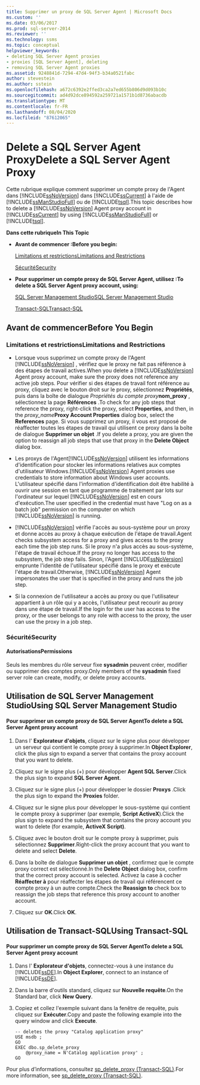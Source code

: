 ```yaml
---
title: Supprimer un proxy de SQL Server Agent | Microsoft Docs
ms.custom: ''
ms.date: 03/06/2017
ms.prod: sql-server-2014
ms.reviewer: ''
ms.technology: ssms
ms.topic: conceptual
helpviewer_keywords:
- deleting SQL Server Agent proxies
- proxies [SQL Server Agent], deleting
- removing SQL Server Agent proxies
ms.assetid: 9248841d-7294-47d4-94f3-b34a0521fabc
author: stevestein
ms.author: sstein
ms.openlocfilehash: a672c6392e2ffed3ca2a7ed655b806d9d093b10c
ms.sourcegitcommit: ad4d92dce894592a259721a1571b1d8736abacdb
ms.translationtype: MT
ms.contentlocale: fr-FR
ms.lasthandoff: 08/04/2020
ms.locfileid: "87612065"
---
```

# <a name="delete-a-sql-server-agent-proxy"></a><span data-ttu-id="03bc5-102">Delete a SQL Server Agent Proxy</span><span class="sxs-lookup"><span data-stu-id="03bc5-102">Delete a SQL Server Agent Proxy</span></span>
  <span data-ttu-id="03bc5-103">Cette rubrique explique comment supprimer un compte proxy de l'Agent dans [!INCLUDE[ssNoVersion](../../includes/ssnoversion-md.md)] dans [!INCLUDE[ssCurrent](../../includes/sscurrent-md.md)] à l'aide de [!INCLUDE[ssManStudioFull](../../includes/ssmanstudiofull-md.md)] ou de [!INCLUDE[tsql](../../includes/tsql-md.md)].</span><span class="sxs-lookup"><span data-stu-id="03bc5-103">This topic describes how to delete a [!INCLUDE[ssNoVersion](../../includes/ssnoversion-md.md)] Agent proxy account in [!INCLUDE[ssCurrent](../../includes/sscurrent-md.md)] by using [!INCLUDE[ssManStudioFull](../../includes/ssmanstudiofull-md.md)] or [!INCLUDE[tsql](../../includes/tsql-md.md)].</span></span>  
  
 <span data-ttu-id="03bc5-104">**Dans cette rubrique**</span><span class="sxs-lookup"><span data-stu-id="03bc5-104">**In This Topic**</span></span>  
  
-   <span data-ttu-id="03bc5-105">**Avant de commencer :**</span><span class="sxs-lookup"><span data-stu-id="03bc5-105">**Before you begin:**</span></span>  
  
     [<span data-ttu-id="03bc5-106">Limitations et restrictions</span><span class="sxs-lookup"><span data-stu-id="03bc5-106">Limitations and Restrictions</span></span>](#Restrictions)  
  
     [<span data-ttu-id="03bc5-107">Sécurité</span><span class="sxs-lookup"><span data-stu-id="03bc5-107">Security</span></span>](#Security)  
  
-   <span data-ttu-id="03bc5-108">**Pour supprimer un compte proxy de SQL Server Agent, utilisez :**</span><span class="sxs-lookup"><span data-stu-id="03bc5-108">**To delete a SQL Server Agent proxy account, using:**</span></span>  
  
     [<span data-ttu-id="03bc5-109">SQL Server Management Studio</span><span class="sxs-lookup"><span data-stu-id="03bc5-109">SQL Server Management Studio</span></span>](#SSMSProcedure)  
  
     [<span data-ttu-id="03bc5-110">Transact-SQL</span><span class="sxs-lookup"><span data-stu-id="03bc5-110">Transact-SQL</span></span>](#TsqlProcedure)  
  
##  <a name="before-you-begin"></a><a name="BeforeYouBegin"></a> <span data-ttu-id="03bc5-111">Avant de commencer</span><span class="sxs-lookup"><span data-stu-id="03bc5-111">Before You Begin</span></span>  
  
###  <a name="limitations-and-restrictions"></a><a name="Restrictions"></a> <span data-ttu-id="03bc5-112">Limitations et restrictions</span><span class="sxs-lookup"><span data-stu-id="03bc5-112">Limitations and Restrictions</span></span>  
  
-   <span data-ttu-id="03bc5-113">Lorsque vous supprimez un compte proxy de l'Agent [!INCLUDE[ssNoVersion](../../includes/ssnoversion-md.md)] , vérifiez que le proxy ne fait pas référence à des étapes de travail actives.</span><span class="sxs-lookup"><span data-stu-id="03bc5-113">When you delete a [!INCLUDE[ssNoVersion](../../includes/ssnoversion-md.md)] Agent proxy account, make sure the proxy does not reference any active job steps.</span></span> <span data-ttu-id="03bc5-114">Pour vérifier si des étapes de travail font référence au proxy, cliquez avec le bouton droit sur le proxy, sélectionnez **Propriétés**, puis dans la boîte de dialogue _Propriétés du compte proxy_**nom_proxy** , sélectionnez la page **Références** .</span><span class="sxs-lookup"><span data-stu-id="03bc5-114">To check for any job steps that reference the proxy, right-click the proxy, select **Properties**, and then, in the _proxy_name_**Proxy Account Properties** dialog box, select the **References** page.</span></span> <span data-ttu-id="03bc5-115">Si vous supprimez un proxy, il vous est proposé de réaffecter toutes les étapes de travail qui utilisent ce proxy dans la boîte de dialogue **Supprimer un objet** .</span><span class="sxs-lookup"><span data-stu-id="03bc5-115">If you delete a proxy, you are given the option to reassign all job steps that use that proxy in the **Delete Object** dialog box.</span></span>  
  
-   <span data-ttu-id="03bc5-116">Les proxys de l'Agent[!INCLUDE[ssNoVersion](../../includes/ssnoversion-md.md)] utilisent les informations d'identification pour stocker les informations relatives aux comptes d'utilisateur Windows.</span><span class="sxs-lookup"><span data-stu-id="03bc5-116">[!INCLUDE[ssNoVersion](../../includes/ssnoversion-md.md)] Agent proxies use credentials to store information about Windows user accounts.</span></span> <span data-ttu-id="03bc5-117">L'utilisateur spécifié dans l'information d'identification doit être habilité à ouvrir une session en tant que programme de traitement par lots sur l'ordinateur sur lequel [!INCLUDE[ssNoVersion](../../includes/ssnoversion-md.md)] est en cours d'exécution.</span><span class="sxs-lookup"><span data-stu-id="03bc5-117">The user specified in the credential must have "Log on as a batch job" permission on the computer on which [!INCLUDE[ssNoVersion](../../includes/ssnoversion-md.md)] is running.</span></span>  
  
-   [!INCLUDE[ssNoVersion](../../includes/ssnoversion-md.md)] <span data-ttu-id="03bc5-118">vérifie l'accès au sous-système pour un proxy et donne accès au proxy à chaque exécution de l'étape de travail.</span><span class="sxs-lookup"><span data-stu-id="03bc5-118">Agent checks subsystem access for a proxy and gives access to the proxy each time the job step runs.</span></span> <span data-ttu-id="03bc5-119">Si le proxy n'a plus accès au sous-système, l'étape de travail échoue.</span><span class="sxs-lookup"><span data-stu-id="03bc5-119">If the proxy no longer has access to the subsystem, the job step fails.</span></span> <span data-ttu-id="03bc5-120">Sinon, l'Agent [!INCLUDE[ssNoVersion](../../includes/ssnoversion-md.md)] emprunte l'identité de l'utilisateur spécifié dans le proxy et exécute l'étape de travail.</span><span class="sxs-lookup"><span data-stu-id="03bc5-120">Otherwise, [!INCLUDE[ssNoVersion](../../includes/ssnoversion-md.md)] Agent impersonates the user that is specified in the proxy and runs the job step.</span></span>  
  
-   <span data-ttu-id="03bc5-121">Si la connexion de l'utilisateur a accès au proxy ou que l'utilisateur appartient à un rôle qui y a accès, l'utilisateur peut recourir au proxy dans une étape de travail.</span><span class="sxs-lookup"><span data-stu-id="03bc5-121">If the login for the user has access to the proxy, or the user belongs to any role with access to the proxy, the user can use the proxy in a job step.</span></span>  
  
###  <a name="security"></a><a name="Security"></a> <span data-ttu-id="03bc5-122">Sécurité</span><span class="sxs-lookup"><span data-stu-id="03bc5-122">Security</span></span>  
  
####  <a name="permissions"></a><a name="Permissions"></a> <span data-ttu-id="03bc5-123">Autorisations</span><span class="sxs-lookup"><span data-stu-id="03bc5-123">Permissions</span></span>  
 <span data-ttu-id="03bc5-124">Seuls les membres du rôle serveur fixe **sysadmin** peuvent créer, modifier ou supprimer des comptes proxy.</span><span class="sxs-lookup"><span data-stu-id="03bc5-124">Only members of the **sysadmin** fixed server role can create, modify, or delete proxy accounts.</span></span>  
  
##  <a name="using-sql-server-management-studio"></a><a name="SSMSProcedure"></a> <span data-ttu-id="03bc5-125">Utilisation de SQL Server Management Studio</span><span class="sxs-lookup"><span data-stu-id="03bc5-125">Using SQL Server Management Studio</span></span>  
  
#### <a name="to-delete-a-sql-server-agent-proxy-account"></a><span data-ttu-id="03bc5-126">Pour supprimer un compte proxy de SQL Server Agent</span><span class="sxs-lookup"><span data-stu-id="03bc5-126">To delete a SQL Server Agent proxy account</span></span>  
  
1.  <span data-ttu-id="03bc5-127">Dans l' **Explorateur d'objets**, cliquez sur le signe plus pour développer un serveur qui contient le compte proxy à supprimer.</span><span class="sxs-lookup"><span data-stu-id="03bc5-127">In **Object Explorer**, click the plus sign to expand a server that contains the proxy account that you want to delete.</span></span>  
  
2.  <span data-ttu-id="03bc5-128">Cliquez sur le signe plus (+) pour développer **Agent SQL Server**.</span><span class="sxs-lookup"><span data-stu-id="03bc5-128">Click the plus sign to expand **SQL Server Agent**.</span></span>  
  
3.  <span data-ttu-id="03bc5-129">Cliquez sur le signe plus (+) pour développer le dossier **Proxys** .</span><span class="sxs-lookup"><span data-stu-id="03bc5-129">Click the plus sign to expand the **Proxies** folder.</span></span>  
  
4.  <span data-ttu-id="03bc5-130">Cliquez sur le signe plus pour développer le sous-système qui contient le compte proxy à supprimer (par exemple, **Script ActiveX**).</span><span class="sxs-lookup"><span data-stu-id="03bc5-130">Click the plus sign to expand the subsystem that contains the proxy account you want to delete (for example, **ActiveX Script)**.</span></span>  
  
5.  <span data-ttu-id="03bc5-131">Cliquez avec le bouton droit sur le compte proxy à supprimer, puis sélectionnez **Supprimer**.</span><span class="sxs-lookup"><span data-stu-id="03bc5-131">Right-click the proxy account that you want to delete and select **Delete**.</span></span>  
  
6.  <span data-ttu-id="03bc5-132">Dans la boîte de dialogue **Supprimer un objet** , confirmez que le compte proxy correct est sélectionné.</span><span class="sxs-lookup"><span data-stu-id="03bc5-132">In the **Delete Object** dialog box, confirm that the correct proxy account is selected.</span></span> <span data-ttu-id="03bc5-133">Activez la case à cocher **Réaffecter à** pour réaffecter les étapes de travail qui référencent ce compte proxy à un autre compte.</span><span class="sxs-lookup"><span data-stu-id="03bc5-133">Check the **Reassign to** check box to reassign the job steps that reference this proxy account to another account.</span></span>  
  
7.  <span data-ttu-id="03bc5-134">Cliquez sur **OK**.</span><span class="sxs-lookup"><span data-stu-id="03bc5-134">Click **OK**.</span></span>  
  
##  <a name="using-transact-sql"></a><a name="TsqlProcedure"></a> <span data-ttu-id="03bc5-135">Utilisation de Transact-SQL</span><span class="sxs-lookup"><span data-stu-id="03bc5-135">Using Transact-SQL</span></span>  
  
#### <a name="to-delete-a-sql-server-agent-proxy-account"></a><span data-ttu-id="03bc5-136">Pour supprimer un compte proxy de SQL Server Agent</span><span class="sxs-lookup"><span data-stu-id="03bc5-136">To delete a SQL Server Agent proxy account</span></span>  
  
1.  <span data-ttu-id="03bc5-137">Dans l' **Explorateur d'objets**, connectez-vous à une instance du [!INCLUDE[ssDE](../../includes/ssde-md.md)].</span><span class="sxs-lookup"><span data-stu-id="03bc5-137">In **Object Explorer**, connect to an instance of [!INCLUDE[ssDE](../../includes/ssde-md.md)].</span></span>  
  
2.  <span data-ttu-id="03bc5-138">Dans la barre d'outils standard, cliquez sur **Nouvelle requête**.</span><span class="sxs-lookup"><span data-stu-id="03bc5-138">On the Standard bar, click **New Query**.</span></span>  
  
3.  <span data-ttu-id="03bc5-139">Copiez et collez l'exemple suivant dans la fenêtre de requête, puis cliquez sur **Exécuter**.</span><span class="sxs-lookup"><span data-stu-id="03bc5-139">Copy and paste the following example into the query window and click **Execute**.</span></span>  
  
    ```  
    -- deletes the proxy "Catalog application proxy"  
    USE msdb ;  
    GO  
    EXEC dbo.sp_delete_proxy  
        @proxy_name = N'Catalog application proxy' ;  
    GO  
    ```  
  
 <span data-ttu-id="03bc5-140">Pour plus d’informations, consultez [sp_delete_proxy &#40;Transact-SQL&#41;](/sql/relational-databases/system-stored-procedures/sp-delete-proxy-transact-sql).</span><span class="sxs-lookup"><span data-stu-id="03bc5-140">For more information, see [sp_delete_proxy &#40;Transact-SQL&#41;](/sql/relational-databases/system-stored-procedures/sp-delete-proxy-transact-sql).</span></span>  
  
  
